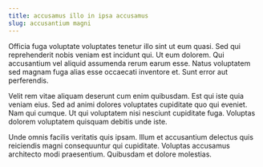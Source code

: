 ```yaml
---
title: accusamus illo in ipsa accusamus
slug: accusantium magni
---
```


Officia fuga voluptate voluptates tenetur illo sint ut eum quasi. Sed qui reprehenderit nobis veniam est incidunt qui. Ut eum dolorem. Qui accusantium vel aliquid assumenda rerum earum esse. Natus voluptatem sed magnam fuga alias esse occaecati inventore et. Sunt error aut perferendis.

Velit rem vitae aliquam deserunt cum enim quibusdam. Est qui iste quia veniam eius. Sed ad animi dolores voluptates cupiditate quo qui eveniet. Nam qui cumque. Ut qui voluptatem nisi nesciunt cupiditate fuga. Voluptas dolorem voluptatem quisquam debitis unde iste.

Unde omnis facilis veritatis quis ipsam. Illum et accusantium delectus quis reiciendis magni consequuntur qui cupiditate. Voluptas accusamus architecto modi praesentium. Quibusdam et dolore molestias.
